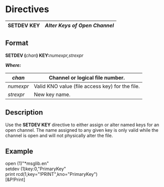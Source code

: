 # Directives

**SETDEV KEY** |  **_Alter Keys of Open Channel_**  
---|---  
  
## Format

**SETDEV (**_chan_**) KEY:**_numexpr,strexpr_  
  
**_Where:_**

_chan_ |  Channel or logical file number.  
---|---  
_numexpr_ |  Valid KNO value (file access key) for the file.  
_strexpr_ |  New key name.  
  
##  Description

Use the **SETDEV KEY** directive to either assign or alter named keys for an open channel. The name assigned to any given key is only valid while the channel is open and will not physically alter the file.

##  Example

open (1)"*msglib.en"  
setdev (1)key:0,"PrimaryKey"  
print rcd(1,key="!PRINT",kno="PrimaryKey")  
[&P!Print]
